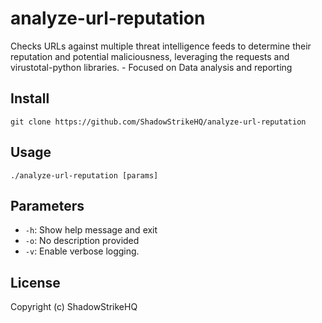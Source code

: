 # analyze-url-reputation
Checks URLs against multiple threat intelligence feeds to determine their reputation and potential maliciousness, leveraging the requests and virustotal-python libraries. - Focused on Data analysis and reporting

## Install
`git clone https://github.com/ShadowStrikeHQ/analyze-url-reputation`

## Usage
`./analyze-url-reputation [params]`

## Parameters
- `-h`: Show help message and exit
- `-o`: No description provided
- `-v`: Enable verbose logging.

## License
Copyright (c) ShadowStrikeHQ
